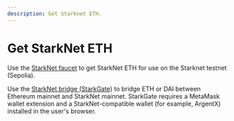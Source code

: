 ```yaml
---
description: Get Starknet ETH.
---
```


# Get StarkNet ETH

Use the [StarkNet faucet](https://starknet-faucet.vercel.app/) to get StarkNet ETH for use on the
Starknet testnet (Sepolia).

Use the [StarkNet bridge (StarkGate)](https://starkgate.starknet.io/) to bridge ETH or DAI between
Ethereum mainnet and StarkNet mainnet. StarkGate requires a MetaMask wallet extension and a
StarkNet-compatible wallet (for example, ArgentX) installed in the user's browser.
